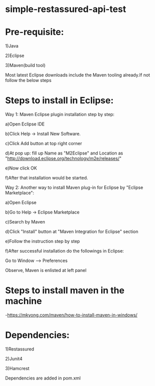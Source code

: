 # simple-restassured-api-test

# Pre-requisite:

1)Java

2)Eclipse

3)Maven(build tool)

Most latest Eclipse downloads include the Maven tooling already.If not follow the below steps

# Steps to install in Eclipse:

Way 1: Maven Eclipse plugin installation step by step:

a)Open Eclipse IDE

b)Click Help -> Install New Software.

c)Click Add button at top right corner

d)At pop up: fill up Name as "M2Eclipse" and Location as "http://download.eclipse.org/technology/m2e/releases/" 

e)Now click OK

f)After that installation would be started.

Way 2: Another way to install Maven plug-in for Eclipse by "Eclipse Marketplace":

a)Open Eclipse

b)Go to Help -> Eclipse Marketplace

c)Search by Maven

d)Click "Install" button at "Maven Integration for Eclipse" section

e)Follow the instruction step by step

f)After successful installation do the followings in Eclipse:

Go to Window --> Preferences

Observe, Maven is enlisted at left panel

# Steps to install maven in the machine 

-https://mkyong.com/maven/how-to-install-maven-in-windows/

# Dependencies:

1)Restassured

2)Junit4

3)Hamcrest

Dependencies are added in pom.xml
